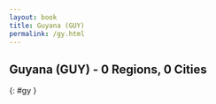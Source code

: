 ```yaml
---
layout: book
title: Guyana (GUY)
permalink: /gy.html
---
```


## Guyana (GUY) - 0 Regions, 0 Cities
{: #gy }






 
